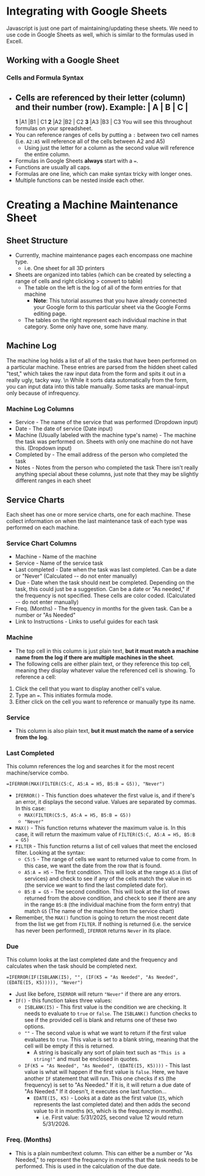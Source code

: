 # Integrating with Google Sheets
Javascript is just one part of maintaining/updating these sheets. We need to use code in
Google Sheets as well, which is similar to the formulas used in Excell.
## Working with a Google Sheet
### Cells and Formula Syntax
- Cells are referenced by their letter (column) and their number (row). Example:
        | **A** | **B** | **C** |
    -------------------------------
    **1** |A1     |B1     | C1
    **2** |A2     |B2     | C2
    **3** |A3     |B3     | C3
    You will see this throughout formulas on your spreadsheet.
- You can reference ranges of cells by putting a `:` between two cell names (i.e. `A2:A5` will reference all of the cells
between A2 and A5)
    - Using just the letter for a column as the second value will reference the entire column.
- Formulas in Google Sheets **always** start with a `=`.
- Functions are usually all caps.
- Formulas are one line, which can make syntax tricky with longer ones.
- Multiple functions can be nested inside each other.
# Creating a Machine Maintenance Sheet
## Sheet Structure
- Currently, machine maintenance pages each encompass one machine type.
    - i.e. One sheet for all 3D printers
- Sheets are organized into tables (which can be created by selecting a range of cells and
right clicking > convert to table)
    - The table on the left is the log of all of the form entries for that machine
        - **Note**: This tutorial assumes that you have already connected your Google form
        to this particular sheet via the Google Forms editing page.
    - The tables on the right represent each individual machine in that category. Some only
    have one, some have many.
## Machine Log
The machine log holds a list of all of the tasks that have been performed on a particular
machine. These entries are parsed from the hidden sheet called "test," which takes the raw
input data from the form and spits it out in a really ugly, tacky way.
\n
While it sorts data automatically from the form, you can input data into this table manually.
Some tasks are manual-input only because of infrequency.
### Machine Log Columns
- Service - The name of the service that was performed (Dropdown input)
- Date - The date of service (Date input)
- Machine (Usually labeled with the machine type's name) - The machine the task was performed on.
Sheets with only one machine do not have this. (Dropdown input)
- Completed by - The email address of the person who completed the task
- Notes - Notes from the person who completed the task
There isn't really anything special about these columns, just note that they may be slightly
different ranges in each sheet
## Service Charts
Each sheet has one or more service charts, one for each machine. These collect information on
when the last maintenance task of each type was performed on each machine.
### Service Chart Columns
- Machine - Name of the machine
- Service - Name of the service task
- Last completed - Date when the task was last completed. Can be a date or "Never" (Calculated -- do not enter manually)
- Due - Date when the task should next be completed. Depending on the task, this could just be
a suggestion. Can be a date or "As needed," if the frequency is not specified. These cells are color coded. (Calculated -- do not enter manually)
- Freq. (Months) - The frequency in months for the given task. Can be a number or "As Needed"
- Link to Instructions - Links to useful guides for each task
### Machine
- The top cell in this column is just plain text, **but it must match a machine name from the log if there are multiple machines in the sheet**.
- The following cells are either plain text, or they reference this top cell, meaning they display
whatever value the referenced cell is showing.
To reference a cell:
1. Click the cell that you want to display another cell's value.
2. Type an `=`. This initiates formula mode.
3. Either click on the cell you want to reference or manually type its name.
### Service
- This column is also plain text, **but it must match the name of a service from the log**.
### Last Completed
This column references the log and searches it for the most recent machine/service combo.
```
=IFERROR(MAX(FILTER(C5:C, A5:A = H5, B5:B = G5)), "Never")
```
- `IFERROR()` - This function does whatever the first value is, and if there's an error, it displays
the second value. Values are separated by commas. In this case:
    - `MAX(FILTER(C5:5, A5:A = H5, B5:B = G5))`
    - `"Never"`
- `MAX()` - This function returns whatever the maximum value is. In this case, it will return the
maximum value of `FILTER(C5:C, A5:A = H5, B5:B = G5)`
- `FILTER` - This function returns a list of cell values that meet the enclosed filter. Looking at
the syntax:
    - `C5:5` - The range of cells we want to returned value to come from. In this case, we want the
    date from the row that is found.
    - `A5:A = H5` - The first condition. This will look at the range `A5:A` (list of services) and check to
    see if any of the cells match the value in `H5` (the service we want to find the last completed date
    for).
    - `B5:B = G5` - The second condition. This will look at the list of rows returned from the above condition,
    and check to see if there are any in the range `B5:B` (the individual machine from the form entry) that match `G5`
    (The name of the machine from the service chart)
- Remember, the `MAX()` function is going to return the most recent date from the list we get from `FILTER`.
If nothing is returned (i.e. the service has never been performed), `IFERROR` returns `Never` in its place.
### Due
This column looks at the last completed date and the frequency and calculates when the task should
be completed next.
```
=IFERROR(IF(ISBLANK(I5), "", (IF(K5 = "As Needed", "As Needed", (EDATE(I5, K5))))), "Never")
```
- Just like before, `ISERROR` will return `"Never"` if there are any errors.
- `IF()` - this function takes three values:
    - `ISBLANK(I5)` - This first value is the condition we are checking. It needs to evaluate to `true` or `false`.
    The `ISBLANK()` function checks to see if the provided cell is blank and returns one of these two options.
    - `""` - The second value is what we want to return if the first value evaluates to `true`. This value is set
    to a blank string, meaning that the cell will be empty if this is returned.
        - A string is basically any sort of plain text such as `"This is a string!"` and must be enclosed in quotes.
    - `IF(K5 = "As Needed", "As Needed", (EDATE(I5, K5))))` - This last value is what will happen if the first value is `false`. 
    Here, we have another `IF` statement that will run. This one checks if `K5` (the frequency) is set to "As Needed." If it is,
    it will return a due date of "As Needed." If it doesn't, it executes one last function...
        - `EDATE(I5, K5)` - Looks at a date as the first value (`I5`, which represents the last completed date) and then adds
        the second value to it in months (`K5`, which is the frequency in months).
            - i.e. First value: 5/31/2025, second value 12 would return 5/31/2026. 
### Freq. (Months)
- This is a plain number/text column. This can either be a number or "As Needed," to represent the frequency
in months that the task needs to be performed. This is used in the calculation of the due date.


